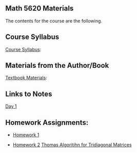 ## Math 5620 Materials

The contents for the course are the following.

## Course Syllabus

[Course Syllabus](./syllabus/syllabus.md):

## Materials from the Author/Book

[Textbook Materials](http://faculty.washington.edu/rjl/fdmbook/):

## Links to Notes

[Day 1](./daily_lectures/day1.pdf)

## Homework Assignments:

* [Homework 1](./hw/hw1.md)
  
* [Homework 2](./hw/hw2.md) [Thomas Algoritihn for Tridiagonal Matrices](https://en.wikipedia.org/wiki/Tridiagonal_matrix_algorithm)
